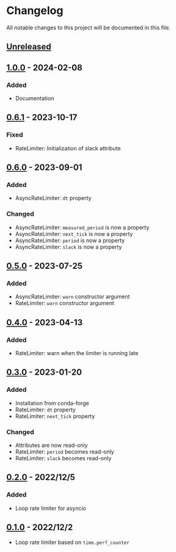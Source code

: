 # Changelog

All notable changes to this project will be documented in this file.

## [Unreleased]

## [1.0.0] - 2024-02-08

### Added

- Documentation

## [0.6.1] - 2023-10-17

### Fixed

- RateLimiter: Initialization of slack attribute

## [0.6.0] - 2023-09-01

### Added

- AsyncRateLimiter: `dt` property

### Changed

- AsyncRateLimiter: `measured_period` is now a property
- AsyncRateLimiter: `next_tick` is now a property
- AsyncRateLimiter: `period` is now a property
- AsyncRateLimiter: `slack` is now a property

## [0.5.0] - 2023-07-25

### Added

- AsyncRateLimiter: ``warn`` constructor argument
- RateLimiter: ``warn`` constructor argument

## [0.4.0] - 2023-04-13

### Added

- RateLimiter: warn when the limiter is running late

## [0.3.0] - 2023-01-20

### Added

- Installation from conda-forge
- RateLimiter: ``dt`` property
- RateLimiter: ``next_tick`` property

### Changed

- Attributes are now read-only
- RateLimiter: ``period`` becomes read-only
- RateLimiter: ``slack`` becomes read-only

## [0.2.0] - 2022/12/5

### Added

- Loop rate limiter for asyncio

## [0.1.0] - 2022/12/2

- Loop rate limiter based on ``time.perf_counter``

[unreleased]: https://github.com/upkie/loop-rate-limiters/compare/1.0.0...HEAD
[1.0.0]: https://github.com/upkie/loop-rate-limiters/compare/0.6.1...v1.0.0
[0.6.1]: https://github.com/upkie/loop-rate-limiters/compare/0.6.0...v0.6.1
[0.6.0]: https://github.com/upkie/loop-rate-limiters/compare/0.5.0...v0.6.0
[0.5.0]: https://github.com/upkie/loop-rate-limiters/compare/0.4.0...v0.5.0
[0.4.0]: https://github.com/upkie/loop-rate-limiters/compare/0.3.0...v0.4.0
[0.3.0]: https://github.com/upkie/loop-rate-limiters/compare/0.2.0...v0.3.0
[0.2.0]: https://github.com/upkie/loop-rate-limiters/compare/v0.1.0...v0.2.0
[0.1.0]: https://github.com/upkie/loop-rate-limiters/releases/tag/v0.1.0
